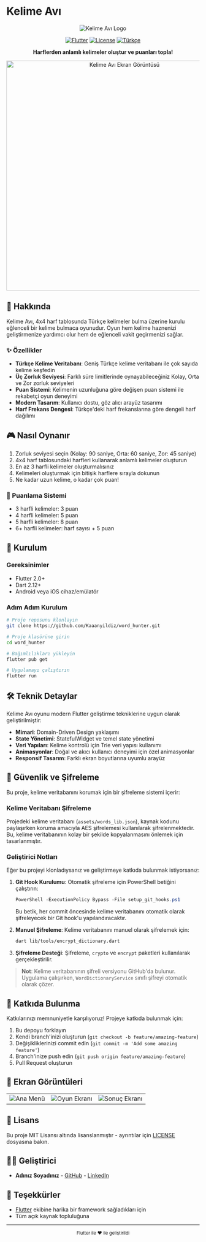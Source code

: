 # Kelime Avı

<div align="center">

![Kelime Avı Logo](https://img.shields.io/badge/Kelime%20Avı-Türkçe%20Kelime%20Oyunu-6A5AE0?style=for-the-badge&logo=flutter)

[![Flutter](https://img.shields.io/badge/Flutter-2.0+-02569B?style=flat-square&logo=flutter)](https://flutter.dev/)
[![License](https://img.shields.io/badge/License-MIT-green.svg?style=flat-square)](LICENSE)
[![Türkçe](https://img.shields.io/badge/Dil-Türkçe-red.svg?style=flat-square)](README.md)

**Harflerden anlamlı kelimeler oluştur ve puanları topla!**

<img src="https://via.placeholder.com/800x400.png?text=Kelime+Avı+Oyunu" alt="Kelime Avı Ekran Görüntüsü" width="600px"/>

</div>

## 📖 Hakkında

Kelime Avı, 4x4 harf tablosunda Türkçe kelimeler bulma üzerine kurulu eğlenceli bir kelime bulmaca oyunudur. Oyun hem kelime haznenizi geliştirmenize yardımcı olur hem de eğlenceli vakit geçirmenizi sağlar.

### ✨ Özellikler

- **Türkçe Kelime Veritabanı**: Geniş Türkçe kelime veritabanı ile çok sayıda kelime keşfedin
- **Üç Zorluk Seviyesi**: Farklı süre limitlerinde oynayabileceğiniz Kolay, Orta ve Zor zorluk seviyeleri
- **Puan Sistemi**: Kelimenin uzunluğuna göre değişen puan sistemi ile rekabetçi oyun deneyimi
- **Modern Tasarım**: Kullanıcı dostu, göz alıcı arayüz tasarımı
- **Harf Frekans Dengesi**: Türkçe'deki harf frekanslarına göre dengeli harf dağılımı

## 🎮 Nasıl Oynanır

1. Zorluk seviyesi seçin (Kolay: 90 saniye, Orta: 60 saniye, Zor: 45 saniye)
2. 4x4 harf tablosundaki harfleri kullanarak anlamlı kelimeler oluşturun
3. En az 3 harfli kelimeler oluşturmalısınız
4. Kelimeleri oluşturmak için bitişik harflere sırayla dokunun
5. Ne kadar uzun kelime, o kadar çok puan!

### 📝 Puanlama Sistemi

- 3 harfli kelimeler: 3 puan
- 4 harfli kelimeler: 5 puan
- 5 harfli kelimeler: 8 puan
- 6+ harfli kelimeler: harf sayısı + 5 puan

## 🔧 Kurulum

### Gereksinimler

- Flutter 2.0+
- Dart 2.12+
- Android veya iOS cihaz/emülatör

### Adım Adım Kurulum

```bash
# Proje reposunu klonlayın
git clone https://github.com/Kaaanyildiz/word_hunter.git

# Proje klasörüne girin
cd word_hunter

# Bağımlılıkları yükleyin
flutter pub get

# Uygulamayı çalıştırın
flutter run
```

## 🛠️ Teknik Detaylar

Kelime Avı oyunu modern Flutter geliştirme tekniklerine uygun olarak geliştirilmiştir:

- **Mimari**: Domain-Driven Design yaklaşımı
- **State Yönetimi**: StatefulWidget ve temel state yönetimi
- **Veri Yapıları**: Kelime kontrolü için Trie veri yapısı kullanımı
- **Animasyonlar**: Doğal ve akıcı kullanıcı deneyimi için özel animasyonlar
- **Responsif Tasarım**: Farklı ekran boyutlarına uyumlu arayüz

## 🔐 Güvenlik ve Şifreleme

Bu proje, kelime veritabanını korumak için bir şifreleme sistemi içerir:

### Kelime Veritabanı Şifreleme

Projedeki kelime veritabanı (`assets/words_lib.json`), kaynak kodunu paylaşırken koruma amacıyla AES şifrelemesi kullanılarak şifrelenmektedir. Bu, kelime veritabanının kolay bir şekilde kopyalanmasını önlemek için tasarlanmıştır.

### Geliştirici Notları

Eğer bu projeyi klonladıysanız ve geliştirmeye katkıda bulunmak istiyorsanız:

1. **Git Hook Kurulumu**: Otomatik şifreleme için PowerShell betiğini çalıştırın:
   ```powershell
   PowerShell -ExecutionPolicy Bypass -File setup_git_hooks.ps1
   ```
   Bu betik, her commit öncesinde kelime veritabanını otomatik olarak şifreleyecek bir Git hook'u yapılandıracaktır.

2. **Manuel Şifreleme**: Kelime veritabanını manuel olarak şifrelemek için:
   ```bash
   dart lib/tools/encrypt_dictionary.dart
   ```

3. **Şifreleme Desteği**: Şifreleme, `crypto` ve `encrypt` paketleri kullanılarak gerçekleştirilir.

> **Not**: Kelime veritabanının şifreli versiyonu GitHub'da bulunur. Uygulama çalışırken, `WordDictionaryService` sınıfı şifreyi otomatik olarak çözer.

## 🌟 Katkıda Bulunma

Katkılarınızı memnuniyetle karşılıyoruz! Projeye katkıda bulunmak için:

1. Bu depoyu forklayın
2. Kendi branch'inizi oluşturun (`git checkout -b feature/amazing-feature`)
3. Değişikliklerinizi commit edin (`git commit -m 'Add some amazing feature'`)
4. Branch'inize push edin (`git push origin feature/amazing-feature`)
5. Pull Request oluşturun

## 📱 Ekran Görüntüleri

<div align="center">
<table>
  <tr>
    <td><img src="https://via.placeholder.com/250x500.png?text=Ana+Menü" alt="Ana Menü"/></td>
    <td><img src="https://via.placeholder.com/250x500.png?text=Oyun+Ekranı" alt="Oyun Ekranı"/></td>
    <td><img src="https://via.placeholder.com/250x500.png?text=Sonuç+Ekranı" alt="Sonuç Ekranı"/></td>
  </tr>
</table>
</div>

## 📄 Lisans

Bu proje MIT Lisansı altında lisanslanmıştır - ayrıntılar için [LICENSE](LICENSE) dosyasına bakın.

## 👨‍💻 Geliştirici

- **Adınız Soyadınız** - [GitHub](https://github.com/Kaaanyildiz) - [LinkedIn](www.linkedin.com/in/kaanyıldız1)

## 🙏 Teşekkürler

- [Flutter](https://flutter.dev/) ekibine harika bir framework sağladıkları için
- Tüm açık kaynak topluluğuna

---

<div align="center">
  <sub>Flutter ile ❤️ ile geliştirildi</sub>
</div>
